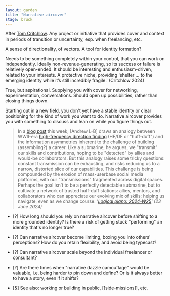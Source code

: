 ```yaml
---  
layout: garden
title: "Narrative aircover"
stage: bruck
---
```


After [Tom Critchlow](https://tomcritchlow.com/). Any project or initiative that provides cover and context in periods of transition or uncertainty, esp. when freelancing, etc.

A sense of directionality, of vectors. A tool for identity formation?

Needs to be something completely within your control, that you can work on independently. Ideally non-revenue-generating, so its success or failure is relatively open-ended. It should be interesting and enthusiasm-driven, related to your interests. A protective niche, providing 'shelter … to the emerging identity while it’s still incredibly fragile.' (Critchlow 2024)

True, but aspirational. Supplying you with cover for networking, experimentation, conversations. Should open up possibilities, rather than closing things down.

Starting out in a new field, you don't yet have a stable identity or clear positioning for the kind of work you want to do. Narrative aircover provides you with something to discuss and lean on while you figure things out.
 
> In a [blog post](https://andrewlb.com/blog/legible-work) this week, [Andrew L-B] draws an analogy between WWII-era [high-frequency direction finding](https://en.wikipedia.org/wiki/High-frequency_direction_finding) (HF/DF or "huff-duff") and the information asymmetries inherent to the challenge of building (assembling?) a career. Like a submarine, he argues, we "transmit" our skills and contributions, hoping to be "detected" by allies and would-be collaborators. But this analogy raises some tricky questions: constant transmission can be exhausting, and risks reducing us to a narrow, distorted slice of our capabilities. This challenge is being compounded by the erosion of mass-userbase social media platforms, with our "transmissions" fragmented across digital spaces. Perhaps the goal isn't to be a perfectly detectable submarine, but to cultivate a network of trusted huff-duff stations: allies, mentors, and collaborators who can appreciate our evolving mix of skills; helping us navigate, even as we change course.
<cite>'[Logical piano: 2024-W25](https://justinpickard.net/log/2024/06/23/logical-piano/)' (23 June 2024) </cite>

- [?] How long should you rely on narrative aircover before shifting to a more grounded identity? Is there a risk of getting stuck "performing" an identity that's no longer true?
- [?] Can narrative aircover become limiting, boxing you into others' perceptions? How do you retain flexibility, and avoid being typecast?
- [?] Can narrative aircover scale beyond the individual freelancer or consultant?
- [?] Are there times when "narrative dazzle camouflage" would be valuable, i.e. being harder to pin down and define? Or is it always better to have a story, even if it shifts?

- [&] See also: working or building in public, [[side-missions]], etc.
